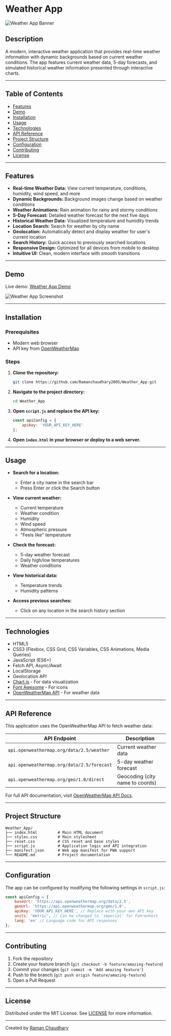 # Weather App

![Weather App Banner](https://raw.githubusercontent.com/Ramanchaudhary2005/Weather_App/main/banner.png)

## Description

A modern, interactive weather application that provides real-time weather information with dynamic backgrounds based on current weather conditions. The app features current weather data, 5-day forecasts, and simulated historical weather information presented through interactive charts.

---

## Table of Contents

- [Features](#features)
- [Demo](#demo)
- [Installation](#installation)
- [Usage](#usage)
- [Technologies](#technologies)
- [API Reference](#api-reference)
- [Project Structure](#project-structure)
- [Configuration](#configuration)
- [Contributing](#contributing)
- [License](#license)

---

## Features

- **Real-time Weather Data:** View current temperature, conditions, humidity, wind speed, and more
- **Dynamic Backgrounds:** Background images change based on weather conditions
- **Weather Animations:** Rain animation for rainy and stormy conditions
- **5-Day Forecast:** Detailed weather forecast for the next five days
- **Historical Weather Data:** Visualized temperature and humidity trends
- **Location Search:** Search for weather by city name
- **Geolocation:** Automatically detect and display weather for user's current location
- **Search History:** Quick access to previously searched locations
- **Responsive Design:** Optimized for all devices from mobile to desktop
- **Intuitive UI:** Clean, modern interface with smooth transitions

---

## Demo

Live demo: [Weather App Demo](https://github.com/Ramanchaudhary2005/Weather_App)

![Weather App Screenshot](https://raw.githubusercontent.com/Ramanchaudhary2005/Weather_App/main/screenshot.png)

---

## Installation

### Prerequisites

- Modern web browser
- API key from [OpenWeatherMap](https://openweathermap.org/api)

### Steps

1. **Clone the repository:**

    ```bash
    git clone https://github.com/Ramanchaudhary2005/Weather_App.git
    ```

2. **Navigate to the project directory:**

    ```bash
    cd Weather_App
    ```

3. **Open `script.js` and replace the API key:**

    ```javascript
    const apiConfig = {
        apiKey: 'YOUR_API_KEY_HERE'
    };
    ```

4. **Open `index.html` in your browser or deploy to a web server.**

---

## Usage

- **Search for a location:**
  - Enter a city name in the search bar
  - Press Enter or click the Search button

- **View current weather:**
  - Current temperature
  - Weather condition
  - Humidity
  - Wind speed
  - Atmospheric pressure
  - "Feels like" temperature

- **Check the forecast:**
  - 5-day weather forecast
  - Daily high/low temperatures
  - Weather conditions

- **View historical data:**
  - Temperature trends
  - Humidity patterns

- **Access previous searches:**
  - Click on any location in the search history section

---

## Technologies

- HTML5
- CSS3 (Flexbox, CSS Grid, CSS Variables, CSS Animations, Media Queries)
- JavaScript (ES6+)
- Fetch API, Async/Await
- LocalStorage
- Geolocation API
- [Chart.js](https://www.chartjs.org/) - For data visualization
- [Font Awesome](https://fontawesome.com/) - For icons
- [OpenWeatherMap API](https://openweathermap.org/api) - For weather data

---

## API Reference

This application uses the OpenWeatherMap API to fetch weather data:

| API Endpoint                                 | Description                      |
|-----------------------------------------------|----------------------------------|
| `api.openweathermap.org/data/2.5/weather`     | Current weather data             |
| `api.openweathermap.org/data/2.5/forecast`    | 5-day weather forecast           |
| `api.openweathermap.org/geo/1.0/direct`       | Geocoding (city name to coords)  |

For full API documentation, visit [OpenWeatherMap API Docs](https://openweathermap.org/api).

---

## Project Structure

```
Weather_App/
├── index.html         # Main HTML document
├── styles.css         # Main stylesheet
├── reset.css          # CSS reset and base styles
├── script.js          # Application logic and API integration
├── manifest.json      # Web app manifest for PWA support
└── README.md          # Project documentation
```

---

## Configuration

The app can be configured by modifying the following settings in `script.js`:

```javascript
const apiConfig = {
    baseUrl: 'https://api.openweathermap.org/data/2.5',
    geoUrl: 'https://api.openweathermap.org/geo/1.0',
    apiKey: 'YOUR_API_KEY_HERE', // Replace with your own API key
    units: 'metric', // Can be changed to 'imperial' for Fahrenheit
    lang: 'en' // Language code for API responses
};
```

---

## Contributing

1. Fork the repository
2. Create your feature branch (`git checkout -b feature/amazing-feature`)
3. Commit your changes (`git commit -m 'Add amazing feature'`)
4. Push to the branch (`git push origin feature/amazing-feature`)
5. Open a Pull Request

---

## License

Distributed under the MIT License. See [LICENSE](LICENSE) for more information.

---

Created by [Raman Chaudhary](mailto:ramanch7890@gmail.com)